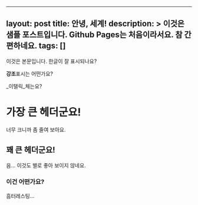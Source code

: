---
layout: post
title: 안녕, 세계!
description: >
    이것은 샘플 포스트입니다. Github Pages는 처음이라서요. 참 간편하네요.
tags: []
----

이것은 본문입니다. 한글이 잘 표시되나요?

**강조**표시는 어떤가요?

_이탤릭_체는요?

# 가장 큰 헤더군요!

너무 크니까 좀 줄여 보아요.

## 꽤 큰 헤더군요!

음... 이것도 별로 좋아 보이지 않네요.

### 이건 어떤가요?

흠터레스팅...

